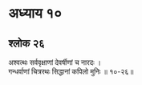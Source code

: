 # अध्याय १०

## श्लोक २६

अश्वत्थः सर्ववृक्षाणां देवर्षीणां च नारदः ।<br>गन्धर्वाणां चित्ररथः सिद्धानां कपिलो मुनिः ॥ १०-२६॥<br><br>

